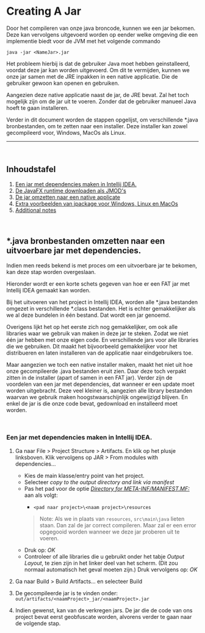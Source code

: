 # Creating A Jar
Door het compileren van onze java broncode, kunnen we een jar bekomen. Deze kan vervolgens uitgevoerd worden op eender welke omgeving die een implementie biedt voor de JVM met het volgende commando
```
java -jar <NameJar>.jar
```
Het probleem hierbij is dat de gebruiker Java moet hebben geinstalleerd, voordat deze jar kan worden uitgevoerd. Om dit te vermijden, kunnen we onze jar samen met de JRE inpakken in een native applicatie. Die de gebruiker gewoon kan openen en gebruiken.

Aangezien deze native applicatie naast de jar, de JRE bevat. Zal het toch mogelijk zijn om de jar uit te voeren. Zonder dat de gebruiker manueel Java hoeft te gaan installeren.

Verder in dit document worden de stappen opgelijst, om verschillende *.java bronbestanden, om te zetten naar een installer. Deze installer kan zowel gecompileerd voor, Windows, MacOs als Linux.

---

<br>

## Inhoudstafel
1. [Een jar met dependencies maken in Intellij IDEA.](#een-jar-met-dependencies-maken-in-intellij-idea)
2. [De JavaFX runtime downloaden als JMOD's](#de-javafx-runtime-downloaden-als-jmods)
3. [De jar omzetten naar een native applicate](#de-jar-omzetten-naar-een-native-applicatie)
4. [Extra voorbeelden van jpackage voor Windows, Linux en MacOs](#extra-voorbeelden-van-jpackage-voor-windows-linux-en-macos)
5. [Additional notes](#additional-notes)



<br>

## *.java bronbestanden omzetten naar een uitvoerbare jar met dependencies.
Indien men reeds bekend is met proces om een uitvoerbare jar te bekomen, kan deze stap worden overgeslaan.

Hieronder wordt er een korte schets gegeven van hoe er een FAT jar met Intellij IDEA gemaakt kan worden.

Bij het uitvoeren van het project in Intellij IDEA, worden alle *.java bestanden omgezet in verschillende *.class bestanden. Het is echter gemakkelijker als we al deze bundelen in één bestand. Dat wordt een jar genoemd.

Overigens lijkt het op het eerste zich nog gemakkelijker, om ook alle libraries waar we gebruik van maken in deze jar te steken. Zodat we niet één jar hebben met onze eigen code. En verschillende jars voor alle libraries die we gebruiken. Dit maakt het bijvoorbeeld gemakkelijker voor het distribueren en laten installeren van de applicatie naar eindgebruikers toe.

Maar aangezien we toch een native installer maken, maakt het niet uit hoe onze gecompileerde .java bestanden eruit zien. Daar deze toch verpakt zitten in de installer (apart of samen in een FAT jar). Verder zijn de voordelen van een jar met dependencies, dat wanneer er een update moet worden uitgebracht. Deze veel kleiner is, aangezien alle library bestanden waarvan we gebruik maken hoogstwaarschijnlijk ongewijzigd blijven. En enkel de jar is die onze code bevat, gedownload en installeerd moet worden.

<br>

### Een jar met dependencies maken in Intellij IDEA.

1. Ga naar File > Project Structure > Artifacts. En klik op het plusje linksboven. Klik vervolgens op JAR > From modules with dependencies...
    - Kies de main klasse/entry point van het project.
    - Selecteer *copy to the output directory and link via manifest*
    - Pas het pad voor de optie *<u>Directory for META-INF/MANIFEST.MF:</u>* aan als volgt:
        -   ```
            <pad naar project>\<naam project>\resources
            ```
      > Note: Als we in plaats van `resources`, `src\main\java` lieten staan. Dan zal de jar correct compileren. Maar zal er een error opgegooid worden wanneer we deze jar proberen uit te voeren.
    - Druk op: *OK*
    - Controleer of alle libraries die u gebruikt onder het tabje *Output Layout*, te zien zijn in het linker deel van het scherm. (Dit zou normaal automatisch het geval moeten zijn.) Druk vervolgens op: *OK*

2. Ga naar Build > Build Artifacts... en selecteer Build

3. De gecompileerde jar is te vinden onder: `out/artifacts/<naamProject>_jar/<naamProject>.jar`

4. Indien gewenst, kan van de verkregen jars. De jar die de code van ons project bevat eerst geobfuscate worden, alvorens verder te gaan naar de volgende stap.